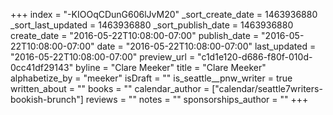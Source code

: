 +++
index = "-KIOOqCDunG606lJvM20"
_sort_create_date = 1463936880
_sort_last_updated = 1463936880
_sort_publish_date = 1463936880
create_date = "2016-05-22T10:08:00-07:00"
publish_date = "2016-05-22T10:08:00-07:00"
date = "2016-05-22T10:08:00-07:00"
last_updated = "2016-05-22T10:08:00-07:00"
preview_url = "c1d1e120-d686-f80f-010d-0cc41df29143"
byline = "Clare Meeker"
title = "Clare Meeker"
alphabetize_by = "meeker"
isDraft = ""
is_seattle__pnw_writer = true
written_about = ""
books = ""
calendar_author = ["calendar/seattle7writers-bookish-brunch"]
reviews = ""
notes = ""
sponsorships_author = ""
+++
